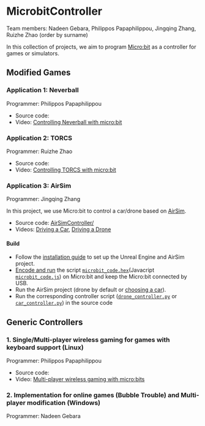 # MicrobitController

Team members: Nadeen Gebara, Philippos Papaphilippou, Jingqing Zhang, Ruizhe Zhao (order by surname)

In this collection of projects, we aim to program [Micro:bit](http://microbit.org) as a controller for games or simulators.

## Modified Games

### Application 1: Neverball

Programmer: Philippos Papaphilippou

* Source code: 
* Video: [Controlling Neverball with micro:bit](https://www.youtube.com/watch?v=hTfFDC1JrFI)

### Application 2: TORCS

Programmer: Ruizhe Zhao

* Source code: 
* Video: [Controlling TORCS with micro:bit](https://www.youtube.com/watch?v=RPB93Nunz84)

### Application 3: AirSim

Programmer: Jingqing Zhang

In this project, we use Micro:bit to control a car/drone based on [AirSim](https://github.com/Microsoft/AirSim).

* Source code: [AirSimController/](AirSimController/)
* Videos: [Driving a Car](https://youtu.be/zstsjKxvT5Q), [Driving a Drone](https://youtu.be/9aTPj4cjNWE)

#### Build
* Follow the [installation guide](https://github.com/Microsoft/AirSim) to set up the Unreal Engine and AirSim project.
* [Encode and run](https://www.microbit.co.uk/device/usb) the script [`microbit_code.hex`](AirSimController/microbit_code.hex)(Javacript [`microbit_code.js`](AirSimController/microbit_code.js)) on Micro:bit and keep the Micro:bit connected by USB.
* Run the AirSim project (drone by default or [choosing a car](https://github.com/Microsoft/AirSim/blob/master/docs/using_car.md)).
* Run the corresponding controller script ([`drone_controller.py`](AirSimController/drone_controller.py) or [`car_controller.py`](AirSimController/car_controller.py)) in the source code

## Generic Controllers

### 1. Single/Multi-player wireless gaming for games with keyboard support (Linux)
Programmer: Philippos Papaphilippou

* Source code: 
* Video: [Multi-player wireless gaming with micro:bits](https://www.youtube.com/watch?v=YR-1VejseQA)

### 2. Implementation for online games (Bubble Trouble) and Multi-player modification (Windows)
Programmer: Nadeen Gebara


